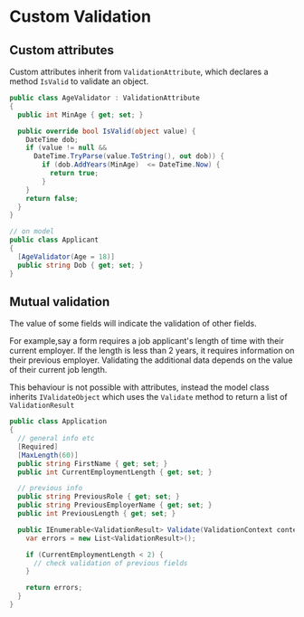 # Custom Validation

## Custom attributes

Custom attributes inherit from `ValidationAttribute`, which declares a method `IsValid` to validate an object.

```c#
public class AgeValidator : ValidationAttribute
{
  public int MinAge { get; set; }

  public override bool IsValid(object value) {
    DateTime dob;
    if (value != null &&
      DateTime.TryParse(value.ToString(), out dob)) {
        if (dob.AddYears(MinAge)  <= DateTime.Now) {
          return true;
        }
    }
    return false;
  }
}
```

```c#
// on model
public class Applicant
{
  [AgeValidator(Age = 18)]
  public string Dob { get; set; }
}
```

## Mutual validation

The value of some fields will indicate the validation of other fields.

For example,say a form requires a job applicant's length of time with their current employer. If the length is less than 2 years, it requires information on their previous employer. Validating the additional data depends on the value of their current job length.

This behaviour is not possible with attributes, instead the model class inherits `IValidateObject` which uses the `Validate` method to return a list of `ValidationResult`

```c#
public class Application
{
  // general info etc
  [Required]
  [MaxLength(60)]
  public string FirstName { get; set; }
  public int CurrentEmploymentLength { get; set; }

  // previous info
  public string PreviousRole { get; set; }
  public string PreviousEmployerName { get; set; }
  public int PreviousLength { get; set; }

  public IEnumerable<ValidationResult> Validate(ValidationContext context) {
    var errors = new List<ValidationResult>();

    if (CurrentEmploymentLength < 2) {
      // check validation of previous fields
    }

    return errors;
  }
}
```
